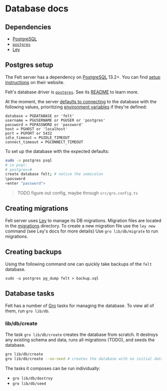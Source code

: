 # Database docs

## Dependencies

- [PostgreSQL](https://www.postgresql.org)
- [`postgres`](https://github.com/porsager/postgres)
- [Ley](https://github.com/lukeed/ley)

## Postgres setup

The Felt server has a dependency on [PostgreSQL](https://www.postgresql.org) 13.2+.
You can find [setup instructions](https://www.postgresql.org/download/) on their website.

Felt's database driver is [`postgres`](https://github.com/porsager/postgres).
See its [README](https://github.com/porsager/postgres#readme) to learn more.

At the moment, the server [defaults to connecting](./postgres.ts)
to the database with the following values,
prioritizing [environment variables](https://vitejs.dev/guide/env-and-mode.html#env-variables)
if they're defined:

```
database = PGDATABASE or 'felt'
username = PGUSERNAME or PGUSER or 'postgres'
password = PGPASSWORD or 'password'
host = PGHOST or 'localhost'
port = PGPORT or 5432
idle_timeout = PGIDLE_TIMEOUT
connect_timeout = PGCONNECT_TIMEOUT
```

To set up the database with the expected defaults:

```bash
sudo -u postgres psql
# in psql:
# postgres=#
create database felt; # notice the semicolon
\password
<enter "password">
```

> TODO figure out config, maybe through `src/gro.config.ts`

## Creating migrations

Felt server uses [Ley](https://github.com/lukeed/ley) to manage its DB migrations.
Migration files are located in the [migrations](./migrations) directory.
To create a new migration file use the `ley new` command (see Ley's docs for more details)
Use `gro lib/db/migrate` to run migrations.

## Creating backups

Using the following command one can quickly take backups of the `felt` database.

```
sudo -u postgres pg_dump felt > backup.sql
```

## Database tasks

Felt has a number of [Gro](https://github.com/feltcoop/gro) tasks for managing the database.
To view all of them, run `gro lib/db`.

### lib/db/create

The task `gro lib/db/create` creates the database from scratch.
It destroys any existing schema and data, runs all migrations (TODO), and seeds the database.

```bash
gro lib/db/create
gro lib/db/create --no-seed # creates the database with no initial data
```

The tasks it composes can be run individually:

- `gro lib/db/destroy`
- `gro lib/db/seed`

